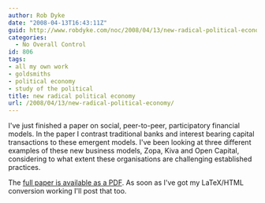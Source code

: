 ```yaml
---
author: Rob Dyke
date: "2008-04-13T16:43:11Z"
guid: http://www.robdyke.com/noc/2008/04/13/new-radical-political-economy/
categories:
  - No Overall Control
id: 806
tags:
- all my own work
- goldsmiths
- political economy
- study of the political
title: new radical political economy
url: /2008/04/13/new-radical-political-economy/
---
```

I've just finished a paper on social, peer-to-peer, participatory financial models. In the paper I contrast traditional banks and interest bearing capital transactions to these emergent models. I've been looking at three different examples of these new business models, Zopa, Kiva and Open Capital, considering to what extent these organisations are challenging established practices.

The [full paper is available as a PDF](/pubfiles/2008/04/majoressay.pdf). As soon as I've got my LaTeX/HTML conversion working I'll post that too.